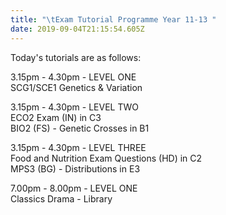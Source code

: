 ```yaml
---
title: "\tExam Tutorial Programme Year 11-13 "
date: 2019-09-04T21:15:54.605Z
---
```

Today's tutorials are as follows:

3.15pm - 4.30pm - LEVEL ONE  
SCG1/SCE1 Genetics & Variation
  
3.15pm - 4.30pm - LEVEL TWO  
ECO2 Exam (IN) in C3  
BIO2 (FS) - Genetic Crosses in B1

3.15pm - 4.30pm - LEVEL THREE  
Food and Nutrition Exam Questions (HD) in C2   
MPS3 (BG) - Distributions in E3

7.00pm - 8.00pm - LEVEL ONE  
Classics Drama - Library
